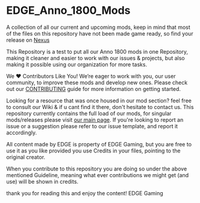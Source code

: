 # EDGE_Anno_1800_Mods
A collection of all our current and upcoming mods, keep in mind that most of the files on this repository have not been made game ready, so find your release on [Nexus](https://www.nexusmods.com/anno1800)

This Repository is a test to put all our Anno 1800 mods in one Repository, making it cleaner and easier to work with our issues & projects, but also making it possible using our organization for more tasks.

We ❤️ Contributors Like You!
We’re eager to work with you, our user community, to improve these mods and develop new ones.
Please check out our [CONTRIBUTING](https://github.com/Anno-Mods-by-EDGE/EDGE_Anno_1800_Mods/blob/5fc9e563c1ac2d67909623c4f002a41304aaafcd/CONTRIBUTING.md) guide for more information on getting started.

Looking for a resource that was once housed in our mod section? feel free to consult our Wiki & if u cant find it there, don't hesitate to contact us.
This repository currently contains the full load of our mods, for singular mods/releases please visit [our main page](https://github.com/Anno-Mods-by-EDGE). If you're looking to report an issue or a suggestion please refer to our issue template, and report it accordingly.

All content made by EDGE is property of EDGE Gaming, but you are free to use it as you like provided you use Credits in your files, pointing to the original creator.

When you contribute to this repository you are doing so under the above mentioned Guideline, meaning what ever contributions we might get (and use) will be shown in credits.

thank you for reading this and enjoy the content!
EDGE Gaming

